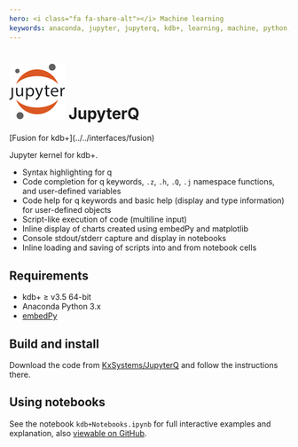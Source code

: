 ```yaml
---
hero: <i class="fa fa-share-alt"></i> Machine learning
keywords: anaconda, jupyter, jupyterq, kdb+, learning, machine, python, q
---
```


# ![Jupyter](../../interfaces/img/jupyter.png) JupyterQ

<div class="fusion" markdown="1">
<i class="fab fa-superpowers"></i> [Fusion for kdb+](../../interfaces/fusion)
</div>


Jupyter kernel for kdb+. 

-   Syntax highlighting for q
-   Code completion for q keywords, `.z`, `.h`, `.Q`, `.j` namespace functions, and user-defined variables
-   Code help for q keywords and basic help (display and type information) for user-defined objects
-   Script-like execution of code (multiline input)
-   Inline display of charts created using embedPy and matplotlib
-   Console stdout/stderr capture and display in notebooks
-   Inline loading and saving of scripts into and from notebook cells


## Requirements 

-   kdb+ ≥ v3.5 64-bit
-   Anaconda Python 3.x
-   [embedPy](https://github.com/KxSystems/embedPy)


## Build and install

<i class="fa fa-download"></i> Download the code from <i class="fab fa-github"></i> [KxSystems/JupyterQ](https://github.com/kxsystems/jupyterq) and follow the instructions there.


## Using notebooks

See the notebook `kdb+Notebooks.ipynb` for full interactive examples and explanation, also [viewable on GitHub](https://github.com/KxSystems/jupyterq/blob/master/kdb%2BNotebooks.ipynb).


